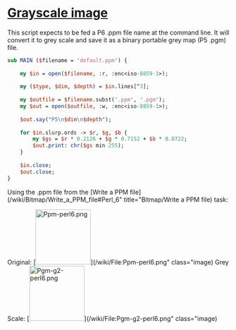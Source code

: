 [1]: http://rosettacode.org/wiki/Grayscale_image

# [Grayscale image][1]

This script expects to be fed a P6 .ppm file name at the command line. It will convert it to grey scale and save it as a binary portable grey map (P5 .pgm) file.

```perl
sub MAIN ($filename = 'default.ppm') {
 
    my $in = open($filename, :r, :enc<iso-8859-1>);
 
    my ($type, $dim, $depth) = $in.lines[^3];
 
    my $outfile = $filename.subst('.ppm', '.pgm');
    my $out = open($outfile, :w, :enc<iso-8859-1>);
 
    $out.say("P5\n$dim\n$depth");
 
    for $in.slurp.ords -> $r, $g, $b {
        my $gs = $r * 0.2126 + $g * 0.7152 + $b * 0.0722;
        $out.print: chr($gs min 255);
    }
 
    $in.close;
    $out.close;
}
```


Using the .ppm file from the [Write a PPM file](/wiki/Bitmap/Write\_a\_PPM\_file#Perl\_6" title="Bitmap/Write a PPM file) task:



Original: [<img alt="Ppm-perl6.png" src="/mw/images/2/27/Ppm-perl6.png" width="125" height="125" />](/wiki/File:Ppm-perl6.png" class="image)   Grey Scale: [<img alt="Pgm-g2-perl6.png" src="/mw/images/f/fe/Pgm-g2-perl6.png" width="125" height="125" />](/wiki/File:Pgm-g2-perl6.png" class="image)